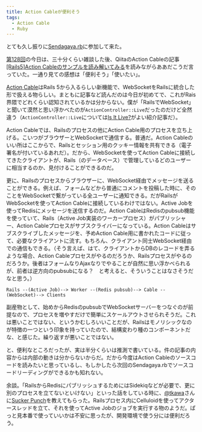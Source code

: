 ```yaml
---
title: Action Cableが便利そう
tags:
  - Action Cable
  - Ruby
---
```


とても久し振りに[Sendagaya.rb][]に参加して来た。

[第128回][]の今日は、三十分くらい雑談した後、QiitaのAction Cableの記事[[Rails5]Action Cableのサンプルを読み解いてみる][qiita-article]を読みながらああだこうだ言っていた。一通り見ての感想は「便利そう」「使いたい」。

[Action Cable][]はRails 5から入るらしい新機能で、WebSocketをRailsに統合した形で扱える物らしい。まともに記事など読んだのは今日が初めてで、これがRais界隈でどれくらい認知されているかは分からない。僕が「RailsでWebSocket」と聞いて漠然と思い浮かべたのが`ActionController::Live`だったのだけど全然違う（`ActionController::Live`については[Is It Live?][]がよい紹介記事だ）。

Action Cableでは、Railsのプロセスの他にAction Cable用のプロセスを立ち上げる。こいつがブラウザーとWebSocketで通信する。普通だ。Action Cableのいい所はここからで、Railsとセッション用のクッキー情報を共有できる（電子署名が付いているあれだ）。だから、WebSocketを使ってAction Cableに接続してきたクライアントが、Rails（のデータベース）で管理しているどのユーザーに相当するのか、見付けることができるのだ。

更に、Railsのプロセスからブラウザーに、WebSocket経由でメッセージを送ることができる。例えば、フォームなどから普通にコメントを投稿した時に、そのことをWebSocketで繋がっている全ユーザーに通知できる。だがRailsがWebSocketを使ってAction Cableに接続しているわけではない。Active Jobを使ってRedisにメッセージを送信するのだ。Action CableはRedisのpubsub機能を使っていて、Rails（Active Job実装のワーカープロセス）がパブリッシャー、Action Cableプロセスがサブスクライバーになっている。Action Cableはサブスクライブしたメッセージを、予めAction Cable用に書かれたコードに従って、必要なクライアントに流す。もちろん、クライアント同士WebSocket経由での通信もできる。（そう言えば、はて、クライアントからDBのレコードを弄るような場合、Action Cableプロセスがやるのだろうか、Railsプロセスがやるのだろうか。後者はフォームなりAjaxなりでやることが自然に思い浮かべられるが、前者は逆方向のpubsubになる？　と考えると、そういうことはなさそうだなと思う。）

    Rails --(Active Job)--> Worker --(Redis pubsub)--> Cable --(WebSocket)--> Clients

副産物として、始めからRedisのpubsubでWebSocketサーバーをつなぐのが前提なので、プロセスを増やすだけで簡単にスケールアウトさせられそうだ。これは悪いことではない、というかむしろいいことだが、Railsはモノリシックなのが特徴の一つという印象を持っていたので、結構変わり種のコンポーネントだな、と感じた。繰り返すが悪いことではない。

と、便利なところだったが、実は半分くらいは推測で書いている。件の記事の内容からは内部の動きは分からないからだ。だから今度はAction Cableのソースコードを読みたいと思っているし、もしかしたら次回のSendagaya.rbでソースコードリーディングができるかも知れない。

余談。「RailsからRedisにパブリッシュするためにはSidekiqなどが必要で、更に別のプロセスを立てないといけない」といった話をしている時に、[@tkawa][]さんに[Sucker Punch][]を教えてもらった。Railsプロセス内にCelluloidを使ってアクタースレッドを立て、それを使ってActive Jobのジョブを実行する物のようだ。ぱっと見本番で使っていいかは不安に思ったが、開発環境で使う分には便利だろう。

[Sendagaya.rb]: https://sendagayarb.doorkeeper.jp/
[第128回]: https://sendagayarb.doorkeeper.jp/events/35276
[qiita-article]: http://qiita.com/bisque33/items/1360477c2260b361ec03
[Action Cable]: https://github.com/rails/actioncable
[Is It Live?]: http://tenderlovemaking.com/2012/07/30/is-it-live.html
[@tkawa]: https://twitter.com/tkawa
[Sucker Punch]: https://github.com/brandonhilkert/sucker_punch
